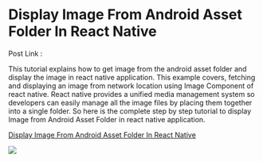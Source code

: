 
# Display Image From Android Asset Folder In React Native

Post Link : 

This tutorial explains how to get image from the android asset folder and display the image in react native application. This example covers, fetching and displaying an image from network location using Image Component of react native.
React native provides a unified media management system so developers can easily manage all the image files by placing them together into a single folder. So here is the complete step by step tutorial to display Image from Android Asset Folder in react native application.

<a href="https://www.skptricks.com/2018/07/display-image-from-android-asset-folder-in-react-native.html" > Display Image From Android Asset Folder In React Native </a>

<img src="https://2.bp.blogspot.com/-SI17IqyEP7s/W0D4O-sEpeI/AAAAAAAABro/9O6z0Y4TAvgMfP2KOH4ybhuyCy0bR5MdgCLcBGAs/s400/asset.jpg" />

